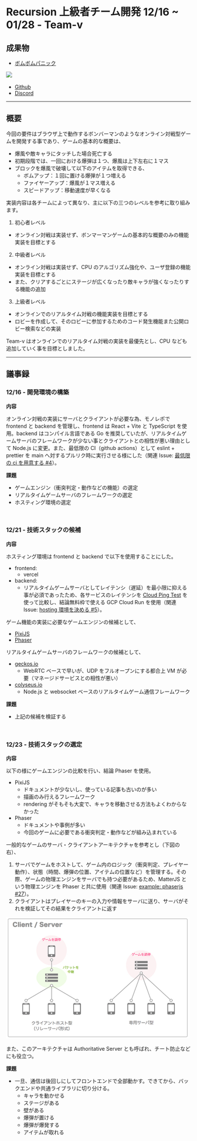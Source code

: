# Recursion 上級者チーム開発 12/16 ~ 01/28 - Team-v

## 成果物

- [ボムボムパニック](https://bombompanic.vercel.app/)

<img src="uploads/play_movie.gif" style="width: 500px" />

- [Github](https://github.com/recursion-team-v/bomb)
- [Discord](https://discord.com/channels/684232065423900721/1051945817285599306)

---

## 概要

今回の要件はブラウザ上で動作するボンバーマンのようなオンライン対戦型ゲームを開発する事であり、ゲームの基本的な概要は、

- 爆風や敵キャラにタッチした場合死亡する
- 初期段階では、一回における爆弾は１つ、爆風は上下左右に１マス
- ブロックを爆風で破壊して以下のアイテムを取得できる、
  - ボムアップ：１回に置ける爆弾が１つ増える
  - ファイヤーアップ：爆風が１マス増える
  - スピードアップ：移動速度が早くなる

実装内容は各チームによって異なり、主に以下の三つのレベルを参考に取り組みます。

1. 初心者レベル

- オンライン対戦は実装せず、ボンマーマンゲームの基本的な概要のみの機能実装を目標とする

2. 中級者レベル

- オンライン対戦は実装せず、CPU のアルゴリズム強化や、ユーザ登録の機能実装を目標とする
- また、クリアするごとにステージが広くなったり敵キャラが強くなったりする機能の追加

3. 上級者レベル

- オンラインでのリアルタイム対戦の機能実装を目標とする
- ロビーを作成して、そのロビーに参加するためのコード発生機能また公開ロビー検索などの実装

Team-v はオンラインでのリアルタイム対戦の実装を最優先とし、CPU なども追加していく事を目標としました。

---

## 議事録

### 12/16 - 開発環境の構築

**内容**

オンライン対戦の実装にサーバとクライアントが必要な為、モノレポで frontend と backend を管理し、frontend は React + Vite と TypeScript を使用。backend はコンパイル言語である Go を推奨していたが、リアルタイムゲームサーバのフレームワークが少ない事とクライアントとの相性が悪い理由として Node.js に変更。また、最低限の CI（github actions）として eslint + prettier を main へ対するプルリク時に実行させる様にした（関連 Issue: [最低限の ci を用意する #4](https://github.com/recursion-team-v/bomb/issues/4)）。

**課題**

- ゲームエンジン（衝突判定・動作などの機能）の選定
- リアルタイムゲームサーバのフレームワークの選定
- ホスティング環境の選定

<br />

### 12/21 - 技術スタックの候補

**内容**

ホスティング環境は frontend と backend で以下を使用することにした。

- frontend:
  - vercel
- backend:
  - リアルタイムゲームサーバとしてレイテンシ（遅延）を最小限に抑える事が必須であったため、各サービスのレイテンシを [Cloud Ping Test](https://cloudpingtest.com/) を使って比較し、結論無料枠で使える GCP Cloud Run を使用（関連 Issue: [hosting 環境を決める #5](https://github.com/recursion-team-v/bomb/issues/5)）。

ゲーム機能の実装に必要なゲームエンジンの候補として、

- [PixiJS](https://pixijs.com/)
- [Phaser](https://phaser.io/phaser3)

リアルタイムゲームサーバのフレームワークの候補として、

- [geckos.io](https://geckos.io/)
  - WebRTC ベースで早いが、UDP をフルオープンにする都合上 VM が必要（マネージドサービスとの相性が悪い）
- [colyseus.io](https://www.colyseus.io/)
  - Node.js と websocket ベースのリアルタイムゲーム通信フレームワーク

**課題**

- 上記の候補を検証する

<br />

### 12/23 - 技術スタックの選定

**内容**

以下の様にゲームエンジンの比較を行い、結論 Phaser を使用。

- PixiJS
  - ドキュメントが少ないし、使っている記事も古いのが多い
  - 描画のみ行えるフレームワーク
  - rendering がそもそも大変で、キャラを移動させる方法もよくわからなかった
- Phaser
  - ドキュメントや事例が多い
  - 今回のゲームに必要である衝突判定・動作などが組み込まれている

一般的なゲームのサーバ・クライアントアーキテクチャを参考とし（下図の右）、

1. サーバでゲームをホストして、ゲーム内のロジック（衝突判定、プレイヤー動作）、状態（時間、爆弾の位置、アイテムの位置など）を管理する。その際、ゲームの物理エンジンをサーバでも持つ必要があるため、MatterJS という物理エンジンを Phaser と共に使用（関連 Issue: [example: phaserjs #27](https://github.com/recursion-team-v/bomb/issues/27)）。
2. クライアントはプレイヤーのキーの入力や情報をサーバに送り、サーバがそれを検証してその結果をクライアントに返す

<img src="uploads/game_architecture.png" style="width: 500px" />

また、このアーキテクチャは Authoritative Server とも呼ばれ、チート防止などにも役立つ。

**課題**

- 一旦、通信は後回しにしてフロントエンドで全部動かす。できてから、バックエンドや共通ライブラリに切り分ける。
  - キャラを動かせる
  - ステージがある
  - 壁がある
  - 爆弾が置ける
  - 爆弾が爆発する
  - アイテムが取れる
  
<br />

